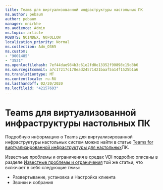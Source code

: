 ```yaml
---
title: Teams для виртуализованной инфраструктуры настольных ПК
ms.author: pebaum
author: pebaum
manager: mnirkhe
ms.audience: Admin
ms.topic: article
ROBOTS: NOINDEX, NOFOLLOW
localization_priority: Normal
ms.collection: Adm_O365
ms.custom:
- "9001485"
- "3521"
ms.openlocfilehash: 7ef44dae984b3c61e2fd0e13352f90898c15d8b6
ms.sourcegitcommit: a7c17217c170ead24571421baaf5a14f1525b1a6
ms.translationtype: MT
ms.contentlocale: ru-RU
ms.lasthandoff: 02/20/2020
ms.locfileid: "42157693"
---
```

# <a name="teams-for-virtualized-desktop-infrastructure"></a>Teams для виртуализованной инфраструктуры настольных ПК

Подробную информацию о Teams для виртуализированной инфраструктуры настольных систем можно найти в статье [Teams for виртуализированной инфраструктуры для настольных](https://docs.microsoft.com/en-us/microsoftteams/teams-for-vdi)ПК.

Известные проблемы и ограничения в средах VDI подробно описаны в разделе [Известные проблемы и ограничения](https://docs.microsoft.com/en-us/microsoftteams/teams-for-vdi#known-issues-and-limitations) той же статьи, что включает в себя следующие темы:
 - Развертывание, установка и Настройка клиента
 - Звонки и собрания